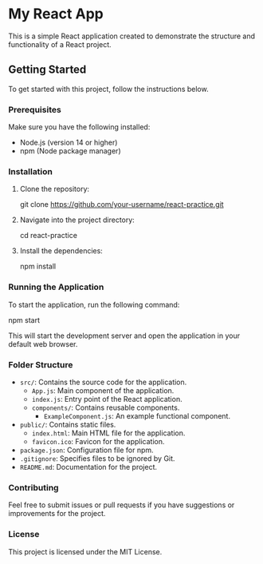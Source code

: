 # My React App

This is a simple React application created to demonstrate the structure and functionality of a React project.

## Getting Started

To get started with this project, follow the instructions below.

### Prerequisites

Make sure you have the following installed:

- Node.js (version 14 or higher)
- npm (Node package manager)

### Installation

1. Clone the repository:

   git clone https://github.com/your-username/react-practice.git

2. Navigate into the project directory:

   cd react-practice

3. Install the dependencies:

   npm install

### Running the Application

To start the application, run the following command:

npm start

This will start the development server and open the application in your default web browser.

### Folder Structure

- `src/`: Contains the source code for the application.
  - `App.js`: Main component of the application.
  - `index.js`: Entry point of the React application.
  - `components/`: Contains reusable components.
    - `ExampleComponent.js`: An example functional component.
- `public/`: Contains static files.
  - `index.html`: Main HTML file for the application.
  - `favicon.ico`: Favicon for the application.
- `package.json`: Configuration file for npm.
- `.gitignore`: Specifies files to be ignored by Git.
- `README.md`: Documentation for the project.

### Contributing

Feel free to submit issues or pull requests if you have suggestions or improvements for the project.

### License

This project is licensed under the MIT License.